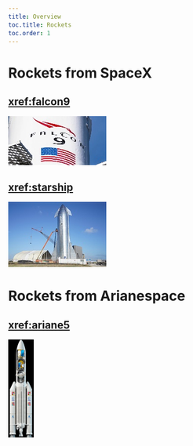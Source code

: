 ```yaml
---
title: Overview
toc.title: Rockets
toc.order: 1
---
```

# Rockets from SpaceX

## <xref:falcon9>
[![F9](images/falcon9_link.jpg)](xref:falcon9)

## <xref:starship>
[![starship](images/starship_link.jpg)](xref:starship)

# Rockets from Arianespace

## <xref:ariane5>
[![Ariane 5](images/ariane5_link.png)](xref:ariane5)
